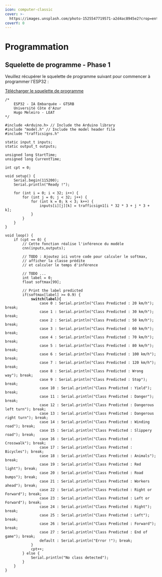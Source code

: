 ```yaml
---
icon: computer-classic
cover: >-
  https://images.unsplash.com/photo-1525547719571-a2d4ac8945e2?crop=entropy&cs=srgb&fm=jpg&ixid=M3wxOTcwMjR8MHwxfHNlYXJjaHwzfHxjb21wdXRlcnxlbnwwfHx8fDE3NDE1NDQ2NTZ8MA&ixlib=rb-4.0.3&q=85
coverY: 0
---
```


# Programmation

## Squelette de programme - Phase 1

Veuillez récupérer le squelette de programme suivant pour commencer à programmer l'ESP32 :

[Télécharger le squelette de programme](https://simai32.hugofnm.fr/download?q=skeleton)

<pre class="language-cpp"><code class="lang-cpp">/*
    ESP32 - IA Embarquée - GTSRB
    Université Côte d'Azur
    Hugo Meleiro - LEAT
*/

#include &#x3C;Arduino.h> // Include the Arduino library
#include "model.h" // Include the model header file
#include "trafficsigns.h"

static input_t inputs;
static output_t outputs;

unsigned long StartTime;
unsigned long CurrentTime;

int cpt = 0;

void setup() {
    Serial.begin(115200);
    Serial.println("Ready !");
    
    for (int i = 0; i &#x3C; 32; i++) {
        for (int j = 0; j &#x3C; 32; j++) {
            for (int k = 0; k &#x3C; 3; k++) {
                inputs[i][j][k] = trafficsign1[i * 32 * 3 + j * 3 + k];
            }
        }
    }
}

void loop() {
    if (cpt == 0) {
        // Cette fonction réalise l'inférence du modèle
        cnn(inputs,outputs);
    
        // TODO : Ajoutez ici votre code pour calculer le softmax,
        // afficher la classe prédite  
        // et calculer le temps d'inférence
    
        // TODO ...
        int label = 0;
        float softmax[99];
    
        // Print the label predicted
        if(softmax[label] >= 0.9) {
<strong>            switch(label){
</strong>                case 0 : Serial.println("Class Predicted : 20 km/h"); break;
                case 1 : Serial.println("Class Predicted : 30 km/h"); break;
                case 2 : Serial.println("Class Predicted : 50 km/h"); break;
                case 3 : Serial.println("Class Predicted : 60 km/h"); break;
                case 4 : Serial.println("Class Predicted : 70 km/h"); break;
                case 5 : Serial.println("Class Predicted : 80 km/h"); break;
                case 6 : Serial.println("Class Predicted : 100 km/h"); break;
                case 7 : Serial.println("Class Predicted : 120 km/h"); break;
                case 8 : Serial.println("Class Predicted : Wrong way"); break;
                case 9 : Serial.println("Class Predicted : Stop"); break;
                case 10 : Serial.println("Class Predicted : Yield"); break;
                case 11 : Serial.println("Class Predicted : Danger"); break;
                case 12 : Serial.println("Class Predicted : Dangerous left turn"); break;
                case 13 : Serial.println("Class Predicted : Dangerous right turn"); break;
                case 14 : Serial.println("Class Predicted : Winding road"); break;
                case 15 : Serial.println("Class Predicted : Slippery road"); break;
                case 16 : Serial.println("Class Predicted : Crosswalk"); break;
                case 17 : Serial.println("Class Predicted : Bicycles"); break;
                case 18 : Serial.println("Class Predicted : Animals"); break;
                case 19 : Serial.println("Class Predicted : Red light"); break;
                case 20 : Serial.println("Class Predicted : Road bumps"); break;
                case 21 : Serial.println("Class Predicted : Workers ahead"); break;
                case 22 : Serial.println("Class Predicted : Right or Forward"); break;
                case 23 : Serial.println("Class Predicted : Left or Forward"); break;
                case 24 : Serial.println("Class Predicted : Right"); break;
                case 25 : Serial.println("Class Predicted : Left"); break;
                case 26 : Serial.println("Class Predicted : Forward"); break;
                case 27 : Serial.println("Class Predicted : End of game"); break;
                default : Serial.println("Error !"); break;
            }
            cpt++;
        } else {
            Serial.println("No class detected");
        }
    }
}
</code></pre>
